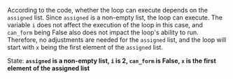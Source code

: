 According to the code, whether the loop can execute depends on the `assigned` list. Since `assigned` is a non-empty list, the loop can execute. The variable `i` does not affect the execution of the loop in this case, and `can_form` being False also does not impact the loop's ability to run. Therefore, no adjustments are needed for the `assigned` list, and the loop will start with `x` being the first element of the `assigned` list.

State: **`assigned` is a non-empty list, `i` is 2, `can_form` is False, `x` is the first element of the assigned list**